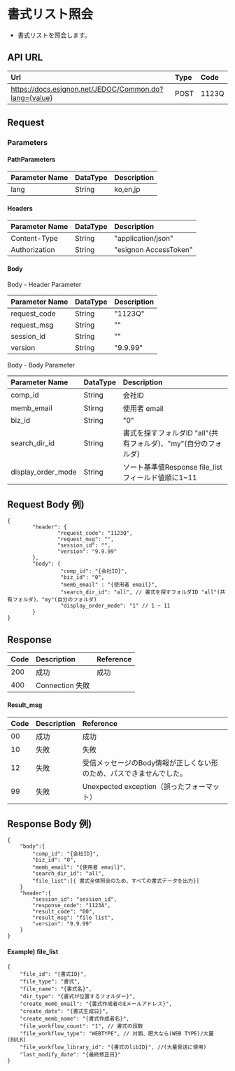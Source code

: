 # 書式リスト照会

* 書式リストを照会します。

## API URL

| Url | Type | **Code** |
| :--- | :--- | :--- |
| https://docs.esignon.net/JEDOC/Common.do?lang={value} | POST | 1123Q |

## Request

### Parameters

#### PathParameters

| **Parameter Name** | DataType | **Description** |
| :--- | :--- | :--- |
| lang | String | ko,en,jp |

####  Headers

| **Parameter Name**                         | DataType | **Description** |
| :--- | :--- | :--- |
| Content-Type | String | "application/json" |
| Authorization | String | "esignon AccessToken" |

####   Body 

  Body - Header Parameter

| **Parameter Name**                         | DataType | **Description** |
| :--- | :--- | :--- |
| request\_code | String | "1123Q" |
| request\_msg | String | "" |
| session\_id | String | "" |
| version | String | "9.9.99" |

  Body - Body Parameter

| **Parameter Name** | DataType | **Description** |
| :--- | :--- | :--- |
| comp\_id | String | 会社ID |
| memb\_email | Stirng | 使用者 email |
| biz\_id | String | "0" |
| search\_dir\_id | String | 書式を探すフォルダID "all"\(共有フォルダ\)、"my"\(自分のフォルダ\) |
| display\_order\_mode | String | ソート基準値Response file\_list フィールド値順に1~11 |

## Request Body 例\)

```text
{
        "header": {
                "request_code": "1123Q",
                "request_msg": "",
                "session_id": "",
                "version": "9.9.99"
        },
        "body": {
                 "comp_id": "{会社ID}",
                 "biz_id": "0",
                 "memb_email" : "{使用者 email}",
                 "search_dir_id": "all", // 書式を探すフォルダID "all"(共有フォルダ)、"my"(自分のフォルダ)
                 "display_order_mode": "1" // 1 ~ 11
        }
}

```

## Response

| Code | **Description** | **Reference** |
| :--- | :--- | :--- |
| 200 | 成功 | 成功 |
| 400 | Connection 失敗 |  |

#### Result\_msg

| Code | **Description** | **Reference** |
| :--- | :--- | :--- |
| 00 | 成功 | 成功 |
| 10 | 失敗 | 失敗 |
| 12 | 失敗 | 受信メッセージのBody情報が正しくない形のため、パスできませんでした。 |
| 99 | 失敗 | Unexpected exception（誤ったフォーマット） |

## Response Body 例\)

```text
{
	"body":{
		"comp_id": "{会社ID}",
		"biz_id": "0",
		"memb_email": "{使用者 email}",
		"search_dir_id": "all",
		"file_list":[{ 書式全体照会のため、すべての書式データを出力}]
	}
	"header":{
		"session_id": "session_id",
		"response_code": "1123A",
		"result_code": "00",
		"result_msg": "file list",
		"version": "9.9.99"
	}
}

```

#### Example\) file\_list

```text
{
	"file_id": "{書式ID}",
	"file_type": "書式",
	"file_name": "{書式名}",
	"dir_type": "{書式が位置するフォルダー}",
	"create_memb_email": "{書式作成者のEメールアドレス}",
	"create_date": "{書式生成日}",
	"create_memb_name": "{書式作成者名}",
	"file_workflow_count": "1", // 書式の段数
	"file_workflow_type": "WEBTYPE", // 対面、肥大なら(WEB TYPE)/大量(BULK)
	"file_workflow_library_id": "{書式のlibID}", //(大量発送に使用)
	"last_modify_date": "{最終修正日}"
}
```



